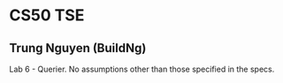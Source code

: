 # CS50 TSE

## Trung Nguyen (BuildNg)

Lab 6 - Querier. No assumptions other than those specified in the specs.
